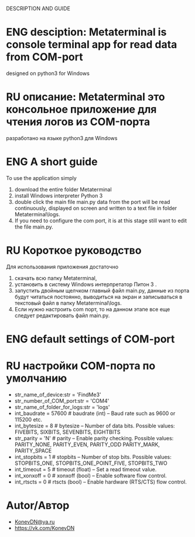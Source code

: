 DESCRIPTION AND GUIDE

# ENG desciption: Metaterminal is console terminal app for read data from COM-port
designed on python3 for Windows
# RU описание: Metaterminal это консольное приложение для чтения логов из COM-порта
разработано на языке python3 для Windows

# ENG A short guide 
To use the application simply 
1) download the entire folder Metaterminal 
2) install Windows interpreter Python 3
3) double click the main file main.py data from the port will be read continuously, displayed on screen and written to a text file in folder Metaterminal\logs. 
4) If you need to configure the com port, it is at this stage still want to edit the file main.py.

# RU Короткое руководство 
Для использования приложения достаточно 
1) скачать всю папку Metaterminal, 
2) установить в систему Windows интерпретатор Питон 3 .
3) запустить двойным щелчком главный файл main.py, данные из порта будут читаться постоянно, выводиться на экран и записываться в текстовый файл в папку Metaterminal\logs. 
4) Если нужно настроить com порт, то на данном этапе все еще следует редактировать файл main.py. 

# ENG default settings of COM-port
# RU настройки COM-порта по умолчанию 
- str_name_of_device:str = 'FindMe3'
- str_number_of_COM_port:str = 'COM4'
- str_name_of_folder_for_logs:str = 'logs'
- int_baudrate = 57600  # baudrate (int) – Baud rate such as 9600 or 115200 etc.
- int_bytesize = 8  # bytesize – Number of data bits. Possible values: FIVEBITS, SIXBITS, SEVENBITS, EIGHTBITS
- str_parity = 'N'  # parity – Enable parity checking. Possible values: PARITY_NONE, PARITY_EVEN, PARITY_ODD PARITY_MARK, PARITY_SPACE
- int_stopbits = 1  # stopbits – Number of stop bits. Possible values: STOPBITS_ONE, STOPBITS_ONE_POINT_FIVE, STOPBITS_TWO
- int_timeout = 5   # timeout (float) – Set a read timeout value.
- int_xonxoff = 0   # xonxoff (bool) – Enable software flow control.
- int_rtscts = 0    # rtscts (bool) – Enable hardware (RTS/CTS) flow control.

# Autor/Автор
- KonevDN@ya.ru
- https://vk.com/KonevDN

